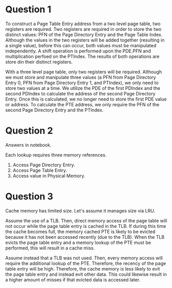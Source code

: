 # Question 1

To construct a Page Table Entry address from a two level page table, two registers are required.
Two registers are required in order to store the two distinct values: PFN of the Page
Directory Entry and the Page Table Index.
Although the values in the two registers will be added together (resulting in a single value),
before this can occur, both values must be manipulated independently.
A shift operation is performed upon the PDE.PFN and multiplication perfoed on the PTIndex.
The results of both operations are store din their distinct registers.

With a three level page table, only two registers will be required. Although we must
store and manipulate three values (a PFN from Page Directory Entry 0, PFN from Page Directory
Entry 1, and PTIndex), we only need to store two values at a time.
We utilize the PDE of the first PDIndex and the second PDIndex to calculate the address of the
second Page Directory Entry. Once this is calculated, we no longer need to store the first PDE
value or address. To calculate the PTE address, we only require the PFN of the second
Page Directory Entry and the PTIndex.

# Question 2

Answers in notebook.

Each lookup requires three memory references.
1. Access Page Directory Entry.
2. Access Page Table Entry.
3. Access value in Physical Memory.

# Question 3

Cache memory has limited size. Let's assume it manages size via LRU.

Assume the use of a TLB. Then, direct memory access of the page table will not occur while
the page table entry is cached in the TLB. 
If during this time the cache becomes full, the memory cached PTE is likely to be evicted
because it has not been accessed recently (due to the TLB).
When the TLB evicts the page table entry and a memory lookup of the PTE must be
performed, this will result in a cache miss.

Assume instead that a TLB was not used. Then, every memory access will require the additional
lookup of the PTE. Therefore, the recency of the page table entry will be high.
Therefore, the cache memory is less likely to evit the page table entry and instead evit other
data. This could likewise result in a higher amount of misses if that evicted data is accessed
later.
